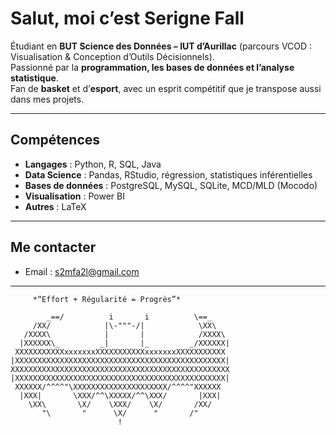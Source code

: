 
#  Salut, moi c’est Serigne Fall

 Étudiant en **BUT Science des Données – IUT d’Aurillac** (parcours VCOD : Visualisation & Conception d’Outils Décisionnels).  
 Passionné par la **programmation, les bases de données et l’analyse statistique**.  
 Fan de **basket** et d’**esport**, avec un esprit compétitif que je transpose aussi dans mes projets.  

---

##  Compétences
- **Langages** : Python, R, SQL, Java  
- **Data Science** : Pandas, RStudio, régression, statistiques inférentielles  
- **Bases de données** : PostgreSQL, MySQL, SQLite, MCD/MLD (Mocodo)  
- **Visualisation** : Power BI 
- **Autres** : LaTeX  

---

##  Me contacter
-  Email : s2mfa2l@gmail.com

---

         *“Effort + Régularité = Progrès”* 
```
        _==/          i       i          \==_
     /XX/            |\-"""-/|            \XX\
   /XXXX\            |       |            /XXXX\
  |XXXXXX\_         _|       |_         _/XXXXXX|
 XXXXXXXXXXXxxxxxxxXXXXXXXXXXXxxxxxxxXXXXXXXXXXX
|XXXXXXXXXXXXXXXXXXXXXXXXXXXXXXXXXXXXXXXXXXXXXXX|
XXXXXXXXXXXXXXXXXXXXXXXXXXXXXXXXXXXXXXXXXXXXXXXXX
|XXXXXXXXXXXXXXXXXXXXXXXXXXXXXXXXXXXXXXXXXXXXXXX|
 XXXXXX/^^^^"\XXXXXXXXXXXXXXXXXXXXX/^^^^"XXXXXX
  |XXX|       \XXX/^^\XXXXX/^^\XXX/       |XXX|
    \XX\       \X/    \XXX/    \X/       /XX/
       "\       "      \X/      "       /"
                        !
```
